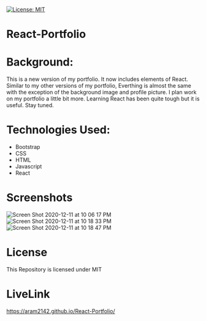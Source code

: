 [![License: MIT](https://img.shields.io/badge/License-MIT-yellow.svg)](https://opensource.org/licenses/MIT)
# React-Portfolio

# Background:

This is a new version of my portfolio. It now includes elements of React. Similar to my other versions of my portfolio, Everthing is almost the same with the exception of the background image and profile picture. I plan work on my portfolio a little bit more. Learning React has been quite tough but it is useful. Stay tuned.

# Technologies Used:
- Bootstrap
- CSS
- HTML
- Javascript
- React

# Screenshots
![Screen Shot 2020-12-11 at 10 06 17 PM](https://user-images.githubusercontent.com/65634748/101971337-b6d3d500-3bfe-11eb-8b9c-a416f923930e.png)
![Screen Shot 2020-12-11 at 10 18 33 PM](https://user-images.githubusercontent.com/65634748/101971389-f7335300-3bfe-11eb-8622-556c4a2e4514.png)
![Screen Shot 2020-12-11 at 10 18 47 PM](https://user-images.githubusercontent.com/65634748/101971392-fac6da00-3bfe-11eb-828c-76dbc260e712.png)

# License

This Repository is licensed under MIT


# LiveLink
https://aram2142.github.io/React-Portfolio/

